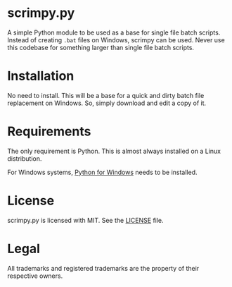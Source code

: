 # scrimpy.py

A simple Python module to be used as a base for single file batch scripts.
Instead of creating `.bat` files on Windows, scrimpy can be used.
Never use this codebase for something larger than single file batch scripts.


# Installation

No need to install.
This will be a base for a quick and dirty batch file replacement on Windows.
So, simply download and edit a copy of it.


# Requirements

The only requirement is Python.
This is almost always installed on a Linux distribution.

For Windows systems, [Python for Windows](https://www.python.org/downloads/windows/) needs to be installed.


# License

scrimpy.py is licensed with MIT.
See the [LICENSE](LICENSE.txt) file.


# Legal

All trademarks and registered trademarks are the property of their respective owners.
